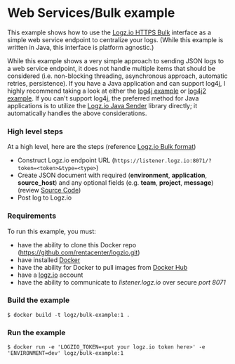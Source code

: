 # Web Services/Bulk example
This example shows how to use the [Logz.io HTTPS Bulk](https://app.logz.io/#/dashboard/data-sources/Bulk-HTTPS) interface as a simple web service endpoint to centralize your logs.  (While this example is written in Java, this interface is platform agnostic.)

While this example shows a very simple approach to sending JSON logs to a web service endpoint, it does not handle multiple items that should be considered (i.e. non-blocking threading, asynchronous approach, automatic retries, persistence).  If you have a Java application and can support log4j, I highly recommend taking a look at either the [log4j example](../log4j-example) or [log4j2 example](../log4j2-example).  If you can't support log4j, the preferred method for Java applications is to utilize the [Logz.io Java Sender](../java-sender-example) library directly; it automatically handles the above considerations.

### High level steps
At a high level, here are the steps (reference [Logz.io Bulk format](https://app.logz.io/#/dashboard/data-sources/Bulk-HTTPS))
- Construct Logz.io endpoint URL (`https://listener.logz.io:8071/?token=<token>&type=<type>`)
- Create JSON document with required (**environment**, **application**, **source_host**) and any optional fields (e.g. **team**, **project**, **message**) (review [Source Code](src/main/java/com/rentacenter/examples/LogzioBulkExample.java))
- Post log to Logz.io

### Requirements
To run this example, you must:
- have the ability to clone this Docker repo (https://github.com/rentacenter/logzio.git)
- have installed [Docker](https://www.docker.com/)
- have the ability for Docker to pull images from [Docker Hub](https://hub.docker.com/)
- have a [logz.io](http://logz.io) account
- have the ability to communicate to *listener.logz.io* over secure *port 8071*

### Build the example
```shell
$ docker build -t logz/bulk-example:1 .
```

### Run the example
```shell
$ docker run -e 'LOGZIO_TOKEN=<put your logz.io token here>' -e 'ENVIRONMENT=dev' logz/bulk-example:1
```
